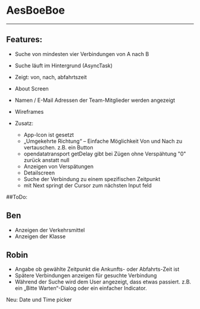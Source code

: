 # AesBoeBoe
----

Features:
---------

 - Suche von mindesten vier Verbindungen von A nach B
 - Suche läuft im Hintergrund (AsyncTask)
 - Zeigt: von, nach, abfahrtszeit
 - About Screen
 - Namen / E-Mail Adressen der Team-Mitglieder werden angezeigt
 - Wireframes
 
 - Zusatz:
    - App-Icon ist gesetzt
    - „Umgekehrte Richtung“ – Einfache Möglichkeit Von und Nach zu vertauschen. z.B. ein Button
    - opendatatransport getDelay gibt bei Zügen ohne Verspähtung "0" zurück anstatt null
    - Anzeigen von Verspätungen
    - Detailscreen
    - Suche der Verbindung zu einem spezifischen Zeitpunkt
	- mit Next springt der Cursor zum nächsten Input feld

##ToDo:

Ben
---
   - Anzeigen der Verkehrsmittel
   - Anzeigen der Klasse
   

Robin
-----
 - Angabe ob gewählte Zeitpunkt die Ankunfts- oder Abfahrts-Zeit ist
 - Spätere Verbindungen anzeigen für gesuchte Verbindung
 - Während der Suche wird dem User angezeigt, dass etwas passiert. z.B. ein „Bitte Warten“-Dialog oder ein einfacher Indicator.
  
Neu:
Date und Time picker

  
  
  
  